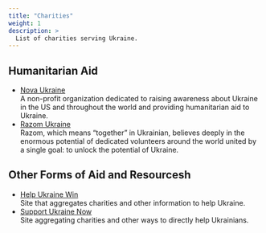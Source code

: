 ```yaml
---
title: "Charities"
weight: 1
description: >
  List of charities serving Ukraine.
---
```


## Humanitarian Aid

* [Nova Ukraine](https://novaukraine.org/donate/)<br />
A non-profit organization dedicated to raising awareness about
Ukraine in the US and throughout the world and providing
humanitarian aid to Ukraine.
* [Razom Ukraine](https://razomforukraine.org/donate/)<br />
Razom, which means “together” in Ukrainian, believes deeply in the
enormous potential of dedicated volunteers around the world united
by a single goal: to unlock the potential of Ukraine.

## Other Forms of Aid and Resourcesh

* [Help Ukraine Win](https://helpukrainewin.org/)<br />Site
that aggregates charities and other information to help Ukraine.
* [Support Ukraine Now](https://supportukrainenow.org/)<br />Site
aggregating charities and other ways to directly help Ukrainians.
